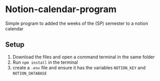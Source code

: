 # Notion-calendar-program
Simple program to added the weeks of the (SP) semester to a notion calendar

## Setup
1. Download the files and open a command terminal in the same folder
2. Run ```npm install``` in the terminal
3. create a ```.env``` file and ensure it has the variables ```NOTION_KEY``` and ```NOTION_DATABASE```
